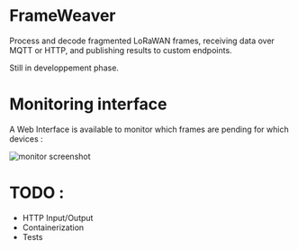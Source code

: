 # FrameWeaver
Process and decode fragmented LoRaWAN frames, receiving data over MQTT or HTTP, and publishing results to custom endpoints.

Still in developpement phase.

# Monitoring interface

A Web Interface is available to monitor which frames are pending for which devices : 

![monitor screenshot](images/monitor.png)

# TODO :
- HTTP Input/Output
- Containerization
- Tests